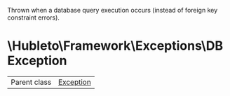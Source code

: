 
Thrown when a database query execution occurs (instead of foreign key constraint errors).

# \Hubleto\Framework\Exceptions\DBException
<table class='table-default dense'>
<tr><td>Parent class</td><td><a href="../../../Exception">Exception</a></td></tr></table>

